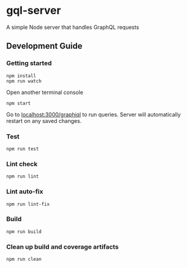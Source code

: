 # gql-server

A simple Node server that handles GraphQL requests

## Development Guide

### Getting started

```shell
npm install
npm run watch
```

Open another terminal console

```shell
npm start
```

Go to [localhost:3000/graphiql](localhost:3000/graphiql) to run queries.
 Server will automatically restart on any saved changes.

### Test

```shell
npm run test
```

### Lint check

```shell
npm run lint
```

### Lint auto-fix

```shell
npm run lint-fix
```

### Build

```shell
npm run build
```

### Clean up build and coverage artifacts

```shell
npm run clean
```
